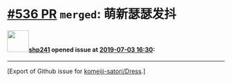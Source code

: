 # [\#536 PR](https://github.com/komeiji-satori/Dress/pull/536) `merged`: 萌新瑟瑟发抖

#### <img src="https://avatars.githubusercontent.com/u/22407583?u=7b5febb683f65584d17d8655acd410b601fd15c6&v=4" width="50">[shp241](https://github.com/shp241) opened issue at [2019-07-03 16:30](https://github.com/komeiji-satori/Dress/pull/536):






-------------------------------------------------------------------------------



[Export of Github issue for [komeiji-satori/Dress](https://github.com/komeiji-satori/Dress).]
